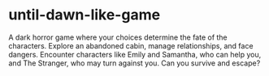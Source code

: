 # until-dawn-like-game
A dark horror game where your choices determine the fate of the characters. Explore an abandoned cabin, manage relationships, and face dangers. Encounter characters like Emily and Samantha, who can help you, and The Stranger, who may turn against you. Can you survive and escape?
